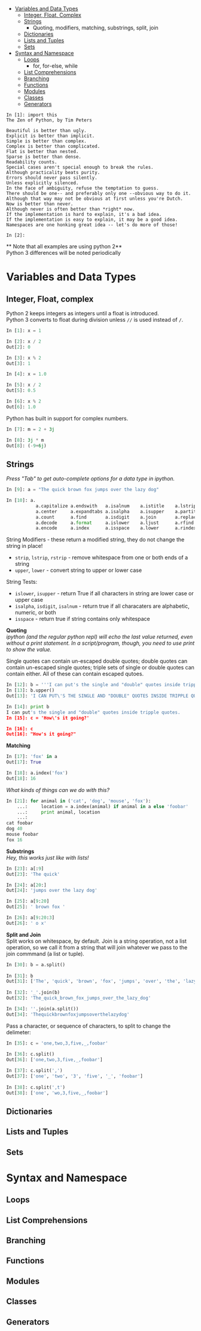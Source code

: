 * [Variables and Data Types](#variables-and-data-types)
  * [Integer, Float, Complex](#integer--float--complex)
  * [Strings](#strings)
    * Quoting, modifiers, matching, substrings, split, join
  * [Dictionaries](#dictionaries)
  * [Lists and Tuples](#lists-and-tuples)
  * [Sets](#sets)
* [Syntax and Namespace](#syntax-and-namespace)
  * [Loops](#loops)
    * for, for-else, while
  * [List Comprehensions](#list-comprehensions)
  * [Branching](#branching)
  * [Functions](#functions)
  * [Modules](#modules)
  * [Classes](#classes)
  * [Generators](#generators)

```
In [1]: import this
The Zen of Python, by Tim Peters

Beautiful is better than ugly.
Explicit is better than implicit.
Simple is better than complex.
Complex is better than complicated.
Flat is better than nested.
Sparse is better than dense.
Readability counts.
Special cases aren't special enough to break the rules.
Although practicality beats purity.
Errors should never pass silently.
Unless explicitly silenced.
In the face of ambiguity, refuse the temptation to guess.
There should be one-- and preferably only one --obvious way to do it.
Although that way may not be obvious at first unless you're Dutch.
Now is better than never.
Although never is often better than *right* now.
If the implementation is hard to explain, it's a bad idea.
If the implementation is easy to explain, it may be a good idea.
Namespaces are one honking great idea -- let's do more of those!

In [2]:
```
** Note that all examples are using python 2**  
Python 3 differences will be noted periodically  
  
# Variables and Data Types
## Integer, Float, complex
Python 2 keeps integers as integers until a float is introduced.  
Python 3 converts to float during division unless `//` is used instead of `/`.  
  
```python
In [1]: x = 1

In [2]: x / 2
Out[2]: 0

In [3]: x % 2
Out[3]: 1

In [4]: x = 1.0

In [5]: x / 2
Out[5]: 0.5

In [6]: x % 2
Out[6]: 1.0
```
Python has built in support for complex numbers.  
```python
In [7]: m = 2 + 3j

In [8]: 3j * m
Out[8]: (-9+6j)
```  
## Strings
*Press "Tab" to get auto-complete options for a data type in ipython.*  
```python  
In [9]: a = "The quick brown fox jumps over the lazy dog"

In [10]: a.
           a.capitalize a.endswith   a.isalnum    a.istitle    a.lstrip     a.rjust      a.splitlines a.translate
           a.center     a.expandtabs a.isalpha    a.isupper    a.partition  a.rpartition a.startswith a.upper  
           a.count      a.find       a.isdigit    a.join       a.replace    a.rsplit     a.strip      a.zfill  
           a.decode     a.format     a.islower    a.ljust      a.rfind      a.rstrip     a.swapcase            
           a.encode     a.index      a.isspace    a.lower      a.rindex     a.split      a.title
```
  
String Modifiers - these return a modified string, they do not change the string in place!  
* `strip`, `lstrip`, `rstrip` - remove whitespace from one or both ends of a string
* `upper`, `lower` - convert string to upper or lower case  
  
String Tests:  
* `islower`, `isupper` - return True if all characters in string are lower case or upper case
* `isalpha`, `isdigit`, `isalnum` - return true if all characaters are alphabetic, numeric, or both
* `isspace` - return true if string contains only whitespace  
  
**Quoting**  
*ipython (and the regular python repl) will echo the last value returned, even without a print statement.  In a script/program, though, you need to use print to show the value.*
  
Single quotes can contain un-escaped double quotes; double quotes can contain un-escaped single quotes; triple sets of single or double quotes can contain either. All of these can contain escaped qutoes.  
```python
In [12]: b = '''I can put's the single and "double" quotes inside tripple quotes.'''
In [13]: b.upper()
Out[13]: 'I CAN PUT\'S THE SINGLE AND "DOUBLE" QUOTES INSIDE TRIPPLE QUOTES.'

In [14]: print b
I can put's the single and "double" quotes inside tripple quotes.
In [15]: c = 'How\'s it going?'

In [16]: c
Out[16]: "How's it going?"
```

**Matching**  
```python
In [17]: 'fox' in a
Out[17]: True

In [18]: a.index('fox')
Out[18]: 16
```
  
*What kinds of things can we do with this?*  
```python
In [21]: for animal in ('cat', 'dog', 'mouse', 'fox'):
    ...:     location = a.index(animal) if animal in a else 'foobar'
    ...:     print animal, location
    ...:     
cat foobar
dog 40
mouse foobar
fox 16
```
  
**Substrings**  
*Hey, this works just like with lists!*  
  
```python
In [23]: a[:9]
Out[23]: 'The quick'

In [24]: a[20:]
Out[24]: 'jumps over the lazy dog'

In [25]: a[9:20]
Out[25]: ' brown fox '

In [26]: a[9:20:3]
Out[26]: ' o x'
```  
**Split and Join**  
Split works on whitespace, by default.  Join is a string operation, not a list operation, so we call it from a string that will join whatever we pass to the join commmand (a list or tuple).  

```python
In [30]: b = a.split()
    
In [31]: b
Out[31]: ['The', 'quick', 'brown', 'fox', 'jumps', 'over', 'the', 'lazy', 'dog']
    
In [32]: '_'.join(b)
Out[32]: 'The_quick_brown_fox_jumps_over_the_lazy_dog'

In [34]: ''.join(a.split())
Out[34]: 'Thequickbrownfoxjumpsoverthelazydog'
```  
Pass a character, or sequence of characters, to split to change the delimeter:  
```python
In [35]: c = 'one,two,3,five,_,foobar'
    
In [36]: c.split()
Out[36]: ['one,two,3,five,_,foobar']

In [37]: c.split(',')
Out[37]: ['one', 'two', '3', 'five', '_', 'foobar']
    
In [38]: c.split(',t')
Out[38]: ['one', 'wo,3,five,_,foobar']
```  
## Dictionaries

## Lists and Tuples

## Sets

# Syntax and Namespace

## Loops

## List Comprehensions

## Branching

## Functions

## Modules

## Classes

## Generators
